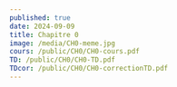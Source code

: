```yaml
---
published: true
date: 2024-09-09
title: Chapitre 0
image: /media/CH0-meme.jpg
cours: /public/CH0/CH0-cours.pdf
TD: /public/CH0/CH0-TD.pdf
TDcor: /public/CH0/CH0-correctionTD.pdf
---
```

